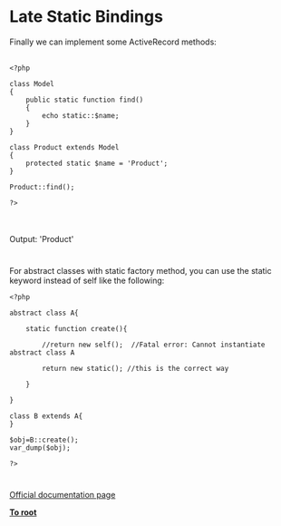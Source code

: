# Late Static Bindings



Finally we can implement some ActiveRecord methods:<br><br>

```
<?php

class Model
{
    public static function find()
    {
        echo static::$name;
    }
}

class Product extends Model
{
    protected static $name = 'Product';
}

Product::find();

?>
```
<br><br>Output: &apos;Product&apos;  

#

For abstract classes with static factory method, you can use the static keyword instead of self like the following:<br>

```
<?php

abstract class A{
    
    static function create(){

        //return new self();  //Fatal error: Cannot instantiate abstract class A

        return new static(); //this is the correct way

    }
    
}

class B extends A{
}

$obj=B::create();
var_dump($obj);

?>
```
  

#

[Official documentation page](https://www.php.net/manual/en/language.oop5.late-static-bindings.php)

**[To root](/README.md)**